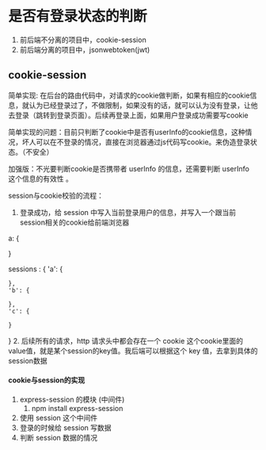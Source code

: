 # 是否有登录状态的判断

1. 前后端不分离的项目中，cookie-session
2. 前后端分离的项目中，jsonwebtoken(jwt)

## cookie-session

简单实现: 在后台的路由代码中，对请求的cookie做判断，如果有相应的cookie信息，就认为已经登录过了，不做限制，如果没有的话，就可以认为没有登录，让他去登录（跳转到登录页面）。后续再登录上面，如果用户登录成功需要写cookie

简单实现的问题：目前只判断了cookie中是否有userInfo的cookie信息，这种情况，坏人可以在不登录的情况，直接在浏览器通过js代码写cookie。来伪造登录状态。（不安全）

加强版：不光要判断cookie是否携带者 userInfo 的信息，还需要判断 userInfo 这个信息的有效性
。

session与cookie校验的流程：

1. 登录成功，给 session 中写入当前登录用户的信息，并写入一个跟当前session相关的cookie给前端浏览器

a: {

}

  sessions : {
    'a': {

    },
    'b': {

    },
    'c': {

    }
  }
2. 后续所有的请求，http 请求头中都会存在一个 cookie 这个cookie里面的value值，就是某个session的key值。我后端可以根据这个 key 值，去拿到具体的session数据

#### cookie与session的实现
1. express-session 的模块 (中间件)
   1. npm install express-session
2. 使用 session 这个中间件
3. 登录的时候给 session 写数据
4. 判断 session 数据的情况
